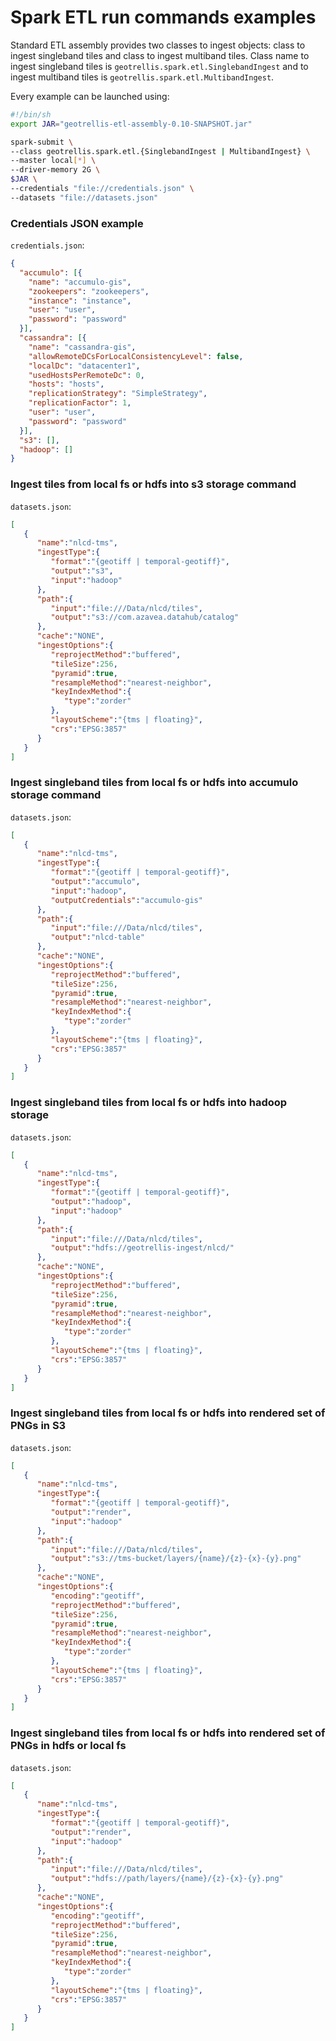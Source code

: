 # Spark ETL run commands examples

Standard ETL assembly provides two classes to ingest objects: class to ingest singleband tiles and class to ingest multiband tiles.
Class name to ingest singleband tiles is `geotrellis.spark.etl.SinglebandIngest` and to ingest multiband tiles is `geotrellis.spark.etl.MultibandIngest`.

Every example can be launched using:

```sh
#!/bin/sh
export JAR="geotrellis-etl-assembly-0.10-SNAPSHOT.jar"

spark-submit \
--class geotrellis.spark.etl.{SinglebandIngest | MultibandIngest} \
--master local[*] \
--driver-memory 2G \
$JAR \
--credentials "file://credentials.json" \
--datasets "file://datasets.json"
```

### Credentials JSON example

`credentials.json`:

```json
{
  "accumulo": [{
    "name": "accumulo-gis",
    "zookeepers": "zookeepers",
    "instance": "instance",
    "user": "user",
    "password": "password"
  }],
  "cassandra": [{
    "name": "cassandra-gis",
    "allowRemoteDCsForLocalConsistencyLevel": false,
    "localDc": "datacenter1",
    "usedHostsPerRemoteDc": 0,
    "hosts": "hosts",
    "replicationStrategy": "SimpleStrategy",
    "replicationFactor": 1,
    "user": "user",
    "password": "password"
  }],
  "s3": [],
  "hadoop": []
}
```


### Ingest tiles from local fs or hdfs into s3 storage command

`datasets.json`:

```json
[
   {  
      "name":"nlcd-tms",
      "ingestType":{  
         "format":"{geotiff | temporal-geotiff}",         
         "output":"s3",         
         "input":"hadoop"
      },
      "path":{  
         "input":"file:///Data/nlcd/tiles",
         "output":"s3://com.azavea.datahub/catalog"
      },
      "cache":"NONE",
      "ingestOptions":{           
         "reprojectMethod":"buffered",         
         "tileSize":256,         
         "pyramid":true,
         "resampleMethod":"nearest-neighbor",
         "keyIndexMethod":{  
            "type":"zorder"
         },
         "layoutScheme":"{tms | floating}",         
         "crs":"EPSG:3857"
      }
   }
]
```

### Ingest singleband tiles from local fs or hdfs into accumulo storage command

`datasets.json`:

```json
[
   {  
      "name":"nlcd-tms",
      "ingestType":{  
         "format":"{geotiff | temporal-geotiff}",         
         "output":"accumulo",         
         "input":"hadoop",
         "outputCredentials":"accumulo-gis"
      },
      "path":{  
         "input":"file:///Data/nlcd/tiles",
         "output":"nlcd-table"
      },
      "cache":"NONE",
      "ingestOptions":{           
         "reprojectMethod":"buffered",         
         "tileSize":256,         
         "pyramid":true,
         "resampleMethod":"nearest-neighbor",
         "keyIndexMethod":{  
            "type":"zorder"
         },
         "layoutScheme":"{tms | floating}",         
         "crs":"EPSG:3857"
      }
   }
]
```

### Ingest singleband tiles from local fs or hdfs into hadoop storage

`datasets.json`:

```json
[
   {  
      "name":"nlcd-tms",
      "ingestType":{  
         "format":"{geotiff | temporal-geotiff}",         
         "output":"hadoop",         
         "input":"hadoop"
      },
      "path":{  
         "input":"file:///Data/nlcd/tiles",
         "output":"hdfs://geotrellis-ingest/nlcd/"
      },
      "cache":"NONE",
      "ingestOptions":{           
         "reprojectMethod":"buffered",         
         "tileSize":256,         
         "pyramid":true,
         "resampleMethod":"nearest-neighbor",
         "keyIndexMethod":{  
            "type":"zorder"
         },
         "layoutScheme":"{tms | floating}",         
         "crs":"EPSG:3857"
      }
   }
]
```

### Ingest singleband tiles from local fs or hdfs into rendered set of PNGs in S3

`datasets.json`:

```json
[
   {  
      "name":"nlcd-tms",
      "ingestType":{  
         "format":"{geotiff | temporal-geotiff}",         
         "output":"render",         
         "input":"hadoop"
      },
      "path":{  
         "input":"file:///Data/nlcd/tiles",
         "output":"s3://tms-bucket/layers/{name}/{z}-{x}-{y}.png"
      },
      "cache":"NONE",
      "ingestOptions":{   
         "encoding":"geotiff",
         "reprojectMethod":"buffered",         
         "tileSize":256,         
         "pyramid":true,
         "resampleMethod":"nearest-neighbor",
         "keyIndexMethod":{  
            "type":"zorder"
         },
         "layoutScheme":"{tms | floating}",         
         "crs":"EPSG:3857"
      }
   }
]
```

### Ingest singleband tiles from local fs or hdfs into rendered set of PNGs in hdfs or local fs

`datasets.json`:

```json
[
   {  
      "name":"nlcd-tms",
      "ingestType":{  
         "format":"{geotiff | temporal-geotiff}",         
         "output":"render",         
         "input":"hadoop"
      },
      "path":{  
         "input":"file:///Data/nlcd/tiles",
         "output":"hdfs://path/layers/{name}/{z}-{x}-{y}.png"
      },
      "cache":"NONE",
      "ingestOptions":{   
         "encoding":"geotiff",
         "reprojectMethod":"buffered",         
         "tileSize":256,         
         "pyramid":true,
         "resampleMethod":"nearest-neighbor",
         "keyIndexMethod":{  
            "type":"zorder"
         },
         "layoutScheme":"{tms | floating}",         
         "crs":"EPSG:3857"
      }
   }
]
```
